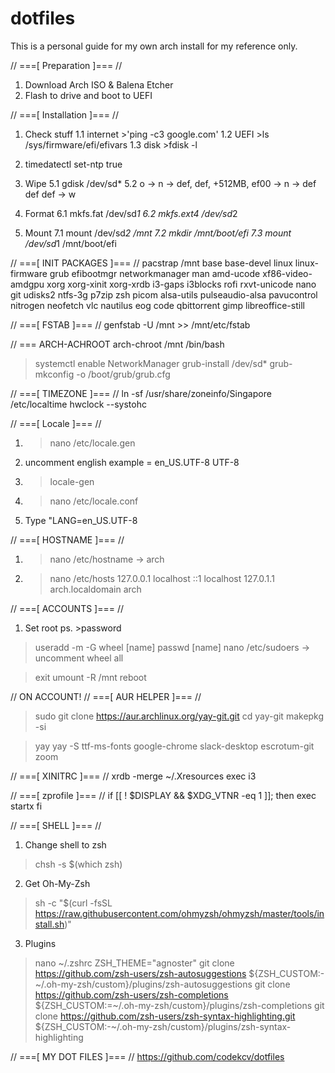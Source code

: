 # dotfiles

This is a personal guide for my own arch install for my reference only.

// ===[ Preparation ]=== //
1. Download Arch ISO & Balena Etcher
2. Flash to drive and boot to UEFI

// ===[ Installation ]=== //
1. Check stuff
1.1 internet >'ping -c3 google.com'
1.2 UEFI >ls /sys/firmware/efi/efivars
1.3 disk >fdisk -l

2. timedatectl set-ntp true

5. Wipe
5.1 gdisk /dev/sd*
5.2 o -> n -> def, def, +512MB, ef00 -> n -> def def def -> w

6. Format
6.1 mkfs.fat /dev/sd*1
6.2 mkfs.ext4 /dev/sd*2

7. Mount
7.1 mount /dev/sd*2 /mnt
7.2 mkdir /mnt/boot/efi
7.3 mount /dev/sd*1 /mnt/boot/efi

// ===[ INIT PACKAGES ]=== //
pacstrap /mnt base base-devel linux linux-firmware grub efibootmgr networkmanager man amd-ucode xf86-video-amdgpu xorg xorg-xinit xorg-xrdb i3-gaps i3blocks rofi rxvt-unicode nano git udisks2 ntfs-3g p7zip zsh picom alsa-utils pulseaudio-alsa pavucontrol nitrogen neofetch vlc nautilus eog code qbittorrent gimp libreoffice-still

// ===[ FSTAB ]=== //
genfstab -U /mnt >> /mnt/etc/fstab

// === ARCH-ACHROOT
arch-chroot /mnt /bin/bash

>systemctl enable NetworkManager
>grub-install /dev/sd*
>grub-mkconfig -o /boot/grub/grub.cfg

// ===[ TIMEZONE ]=== //
ln -sf /usr/share/zoneinfo/Singapore /etc/localtime
hwclock --systohc

// ===[ Locale ]=== //
1. >nano /etc/locale.gen
2. uncomment english example = en_US.UTF-8 UTF-8
3. >locale-gen
4. >nano /etc/locale.conf
5. Type "LANG=en_US.UTF-8

// ===[ HOSTNAME ]=== //
1. >nano /etc/hostname -> arch
2. >nano /etc/hosts
127.0.0.1 localhost
::1 localhost
127.0.1.1 arch.localdomain arch

// ===[ ACCOUNTS ]=== //
1. Set root ps. >password

>useradd -m -G wheel [name]
>passwd [name]
>nano /etc/sudoers -> uncomment wheel all

>exit
>umount -R /mnt
>reboot

// ON ACCOUNT!
// ===[ AUR HELPER ]=== //
>sudo git clone https://aur.archlinux.org/yay-git.git
>cd yay-git
>makepkg -si

>yay
>yay -S ttf-ms-fonts google-chrome slack-desktop escrotum-git zoom

// ===[ XINITRC ]=== //
xrdb -merge ~/.Xresources
exec i3

// ===[ zprofile ]=== //
if [[ ! $DISPLAY && $XDG_VTNR -eq 1 ]]; then
  exec startx
fi

// ===[ SHELL ]=== //
1. Change shell to zsh
>chsh -s $(which zsh)

2. Get Oh-My-Zsh
>sh -c "$(curl -fsSL https://raw.githubusercontent.com/ohmyzsh/ohmyzsh/master/tools/install.sh)"

3. Plugins
>nano ~/.zshrc
>ZSH_THEME="agnoster"
>git clone https://github.com/zsh-users/zsh-autosuggestions ${ZSH_CUSTOM:-~/.oh-my-zsh/custom}/plugins/zsh-autosuggestions
>git clone https://github.com/zsh-users/zsh-completions ${ZSH_CUSTOM:=~/.oh-my-zsh/custom}/plugins/zsh-completions
>git clone https://github.com/zsh-users/zsh-syntax-highlighting.git ${ZSH_CUSTOM:-~/.oh-my-zsh/custom}/plugins/zsh-syntax-highlighting

// ===[ MY DOT FILES ]=== //
https://github.com/codekcv/dotfiles